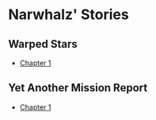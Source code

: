 # Narwhalz' Stories

## Warped Stars

- [Chapter 1](https://steemit.com/fiction/@narwhalz0111/warped-stars-prologue-and-chapter-1-a-kerbal-space-program-tale)

## Yet Another Mission Report

- [Chapter 1](https://steemit.com/writing/@narwhalz0111/yamr-chapter-1-a-kerbal-space-program-tale)
